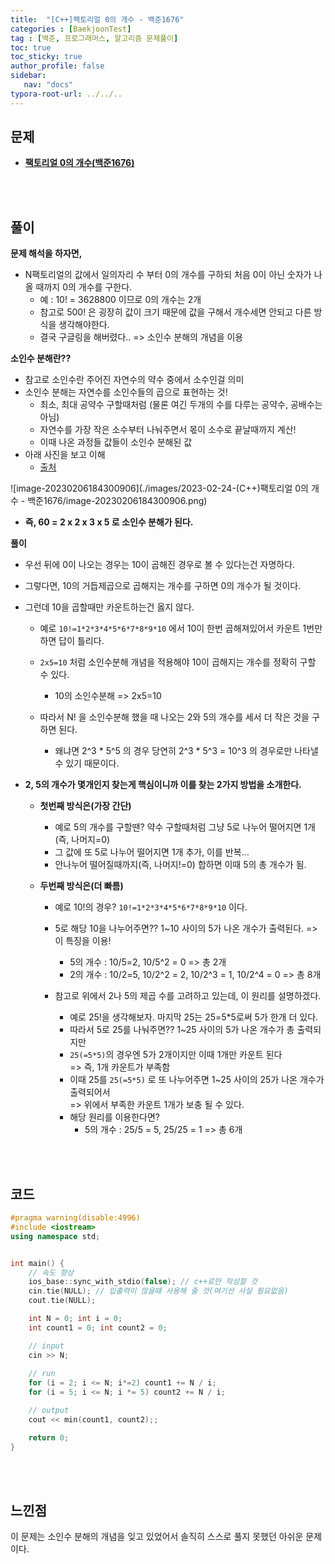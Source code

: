 ```yaml
---
title:  "[C++]팩토리얼 0의 개수 - 백준1676"
categories : [BaekjoonTest]
tag : [백준, 프로그래머스, 알고리즘 문제풀이]
toc: true
toc_sticky: true
author_profile: false
sidebar:
   nav: "docs"
typora-root-url: ../../..
---
```




## 문제

* **[팩토리얼 0의 개수(백준1676)](https://www.acmicpc.net/problem/1676)**

<br><br>

## 풀이

**문제 해석을 하자면,**

* N팩토리얼의 값에서 일의자리 수 부터 0의 개수를 구하되 처음 0이 아닌 숫자가 나올 때까지 0의 개수를 구한다.
  * 예 : 10! = 3628800 이므로 0의 개수는 2개
  * 참고로 500! 은 굉장히 값이 크기 때문에 값을 구해서 개수세면 안되고 다른 방식을 생각해야한다.
  * 결국 구글링을 해버렸다..  => 소인수 분해의 개념을 이용




**소인수 분해란??**

* 참고로 소인수란 주어진 자연수의 약수 중에서 소수인걸 의미
* 소인수 분해는 자연수를 소인수들의 곱으로 표현하는 것!
  * 최소, 최대 공약수 구할때처럼 (물론 여긴 두개의 수를 다루는 공약수, 공배수는 아님)
  * 자연수를 가장 작은 소수부터 나눠주면서 몫이 소수로 끝날때까지 계산!
  * 이때 나온 과정들 값들이 소인수 분해된 값
* 아래 사진을 보고 이해 
  * [출처](https://mathbang.net/200)

![image-20230206184300906](./images/2023-02-24-(C++)팩토리얼 0의 개수 - 백준1676/image-20230206184300906.png)

* **즉, 60 = 2 x 2 x 3 x 5 로 소인수 분해가 된다.**



**풀이**

* 우선 뒤에 0이 나오는 경우는 10이 곱해진 경우로 볼 수 있다는건 자명하다.
* 그렇다면, 10의 거듭제곱으로 곱해지는 개수를 구하면 0의 개수가 될 것이다.
* 그런데 10을 곱할때만 카운트하는건 옳지 않다. 
  * 예로 `10!=1*2*3*4*5*6*7*8*9*10` 에서 10이 한번 곱해져있어서 카운트 1번만 하면 답이 틀리다.
  * `2x5=10` 처럼 소인수분해 개념을 적용해야 10이 곱해지는 개수를 정확히 구할 수 있다.
    * 10의 소인수분해 => 2x5=10

  * 따라서 N! 을 소인수분해 했을 때 나오는 2와 5의 개수를 세서 더 작은 것을 구하면 된다.
    * 왜냐면 2^3 * 5^5 의 경우 당연히 2^3 * 5^3 = 10^3 의 경우로만 나타낼 수 있기 때문이다.

* **2, 5의 개수가 몇개인지 찾는게 핵심이니까 이를 찾는 2가지 방법을 소개한다.**
  * **첫번째 방식은(가장 간단)**
    * 예로 5의 개수를 구할땐? 약수 구할때처럼 그냥 5로 나누어 떨어지면 1개(즉, 나머지=0)
    * 그 값에 또 5로 나누어 떨어지면 1개 추가, 이를 반복... 
    * 안나누어 떨어질때까지(즉, 나머지!=0) 합하면 이때 5의 총 개수가 됨.

  * **두번째 방식은(더 빠름)**
    * 예로 10!의 경우? `10!=1*2*3*4*5*6*7*8*9*10` 이다.
    * 5로 해당 10을 나누어주면?? 1~10 사이의 5가 나온 개수가 출력된다. => 이 특징을 이용!
      * 5의 개수 : 10/5=2, 10/5^2 = 0	=> 총 2개
      * 2의 개수 : 10/2=5, 10/2^2 = 2, 10/2^3 = 1, 10/2^4 = 0	 => 총 8개

    * 참고로 위에서 2나 5의 제곱 수를 고려하고 있는데, 이 원리를 설명하겠다.
      * 예로 25!을 생각해보자. 마지막 25는 25=5*5로써 5가 한개 더 있다.
      * 따라서 5로 25를 나눠주면?? 1~25 사이의 5가 나온 개수가 총 출력되지만 
      * `25(=5*5)`의 경우엔 5가 2개이지만 이때 1개만 카운트 된다  
        => 즉, 1개 카운트가 부족함
      * 이때 25를 `25(=5*5)` 로 또 나누어주면 1~25 사이의 25가 나온 개수가 출력되어서  
        => 위에서 부족한 카운트 1개가 보충 될 수 있다.
      * 해당 원리를 이용한다면?
        * 5의 개수 : 25/5 = 5, 25/25 = 1	=> 총 6개





<br><br>

## 코드

```c++
#pragma warning(disable:4996)
#include <iostream>
using namespace std;


int main() {
	// 속도 향상
	ios_base::sync_with_stdio(false); // c++로만 작성할 것
	cin.tie(NULL); // 입출력이 많을때 사용해 줄 것(여기선 사실 필요없음)
	cout.tie(NULL);

	int N = 0; int i = 0;
	int count1 = 0; int count2 = 0;

	// input
	cin >> N;
	
	// run
	for (i = 2; i <= N; i*=2) count1 += N / i;
	for (i = 5; i <= N; i *= 5) count2 += N / i;

	// output
	cout << min(count1, count2);;

	return 0;
}
```

<br><br>

## 느낀점

이 문제는 소인수 분해의 개념을 잊고 있었어서 솔직히 스스로 풀지 못했던 아쉬운 문제이다.
